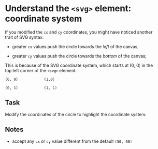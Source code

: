 # Understand the `<svg>` element: coordinate system

If you modified the `cx` and `cy` coordinates, you might have noticed another trait of SVG syntax:

- greater `cx` values push the circle towards the _left_ of the canvas;

- greater `cy` values push the circle towards the _bottom_ of the canvas;

This is because of the SVG coordinate system, which starts at (0, 0) in the top left corner of the `<svg>` element.

```text
(0, 0)            (1,0)

(0, 1)            (1, 1)
```

## Task

Modify the coordinates of the circle to highlight the coordinate system.

## Notes

- accept any `cx` or `cy` value different from the default `(50, 50)`